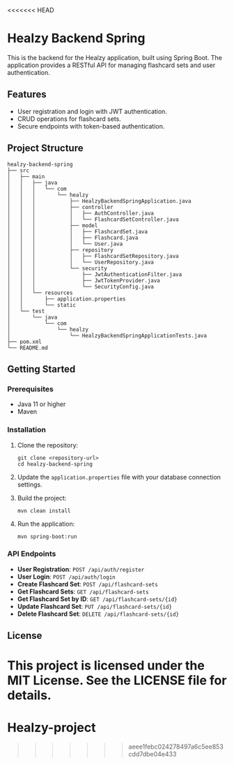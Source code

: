 <<<<<<< HEAD
# Healzy Backend Spring

This is the backend for the Healzy application, built using Spring Boot. The application provides a RESTful API for managing flashcard sets and user authentication.

## Features

- User registration and login with JWT authentication.
- CRUD operations for flashcard sets.
- Secure endpoints with token-based authentication.

## Project Structure

```
healzy-backend-spring
├── src
│   ├── main
│   │   ├── java
│   │   │   └── com
│   │   │       └── healzy
│   │   │           ├── HealzyBackendSpringApplication.java
│   │   │           ├── controller
│   │   │           │   ├── AuthController.java
│   │   │           │   └── FlashcardSetController.java
│   │   │           ├── model
│   │   │           │   ├── FlashcardSet.java
│   │   │           │   ├── Flashcard.java
│   │   │           │   └── User.java
│   │   │           ├── repository
│   │   │           │   ├── FlashcardSetRepository.java
│   │   │           │   └── UserRepository.java
│   │   │           └── security
│   │   │               ├── JwtAuthenticationFilter.java
│   │   │               ├── JwtTokenProvider.java
│   │   │               └── SecurityConfig.java
│   │   └── resources
│   │       ├── application.properties
│   │       └── static
│   └── test
│       └── java
│           └── com
│               └── healzy
│                   └── HealzyBackendSpringApplicationTests.java
├── pom.xml
└── README.md
```

## Getting Started

### Prerequisites

- Java 11 or higher
- Maven

### Installation

1. Clone the repository:
   ```
   git clone <repository-url>
   cd healzy-backend-spring
   ```

2. Update the `application.properties` file with your database connection settings.

3. Build the project:
   ```
   mvn clean install
   ```

4. Run the application:
   ```
   mvn spring-boot:run
   ```

### API Endpoints

- **User Registration**: `POST /api/auth/register`
- **User Login**: `POST /api/auth/login`
- **Create Flashcard Set**: `POST /api/flashcard-sets`
- **Get Flashcard Sets**: `GET /api/flashcard-sets`
- **Get Flashcard Set by ID**: `GET /api/flashcard-sets/{id}`
- **Update Flashcard Set**: `PUT /api/flashcard-sets/{id}`
- **Delete Flashcard Set**: `DELETE /api/flashcard-sets/{id}`

## License

This project is licensed under the MIT License. See the LICENSE file for details.
=======
# Healzy-project
>>>>>>> aeee1febc024278497a6c5ee853cdd7dbe04e433
